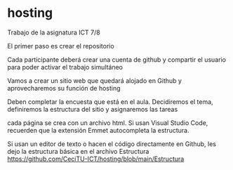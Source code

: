 # hosting
Trabajo de la asignatura ICT 7/8

El primer paso es crear el repositorio

Cada participante deberá crear una cuenta de github y compartir el usuario para poder activar el trabajo simultáneo

Vamos a crear un sitio web que quedará alojado en Github y aprovecharemos su función de hosting

Deben completar la encuesta que está en el aula. Decidiremos el tema, definiremos la estructura del sitio y asignaremos las tareas

cada página se crea con un archivo html. Si usan Visual Studio Code, recuerden que la extensión Emmet autocompleta la estructura.

Si usan un editor de texto o hacen el código directamente en Github, les dejo la estructura básica en el archivo Estructura https://github.com/CeciTU-ICT/hosting/blob/main/Estructura
